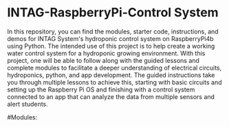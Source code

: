 # INTAG-RaspberryPi-Control System
In this repository, you can find the modules, starter code, instructions, and demos for INTAG System's hydroponic control system on RaspberryPi4b using Python. The intended use of this project is to help create a working water control system for a hydroponic growing environment. With this project, one will be able to follow along with the guided lessons and complete modules to facilitate a deeper understanding of electrical circuits, hydroponics, python, and app development. The guided instructions take you through multiple lessons to achieve this, starting with basic circuits and setting up the Raspberry Pi OS and finishing with a control system connected to an app that can analyze the data from multiple sensors and alert students.

#Modules:
